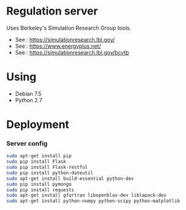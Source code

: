 # Regulation server

Uses Berkeley's Simulation Research Group tools.

* See : https://simulationresearch.lbl.gov/
* See : https://www.energyplus.net/
* See : https://simulationresearch.lbl.gov/bcvtb


# Using

* Debian 7.5
* Python 2.7

# Deployment ###


### Server config ###

```bash
sudo apt-get install pip
sudo pip install Flask
sudo pip install Flask-restful
sudo pip install python-dateutil
sudo apt-get install build-essential python-dev
sudo pip install pymongo
sudo pip install requests
sudo apt-get install gfortran libopenblas-dev liblapack-dev
sudo apt-get install python-numpy python-scipy python-matplotlib
```
